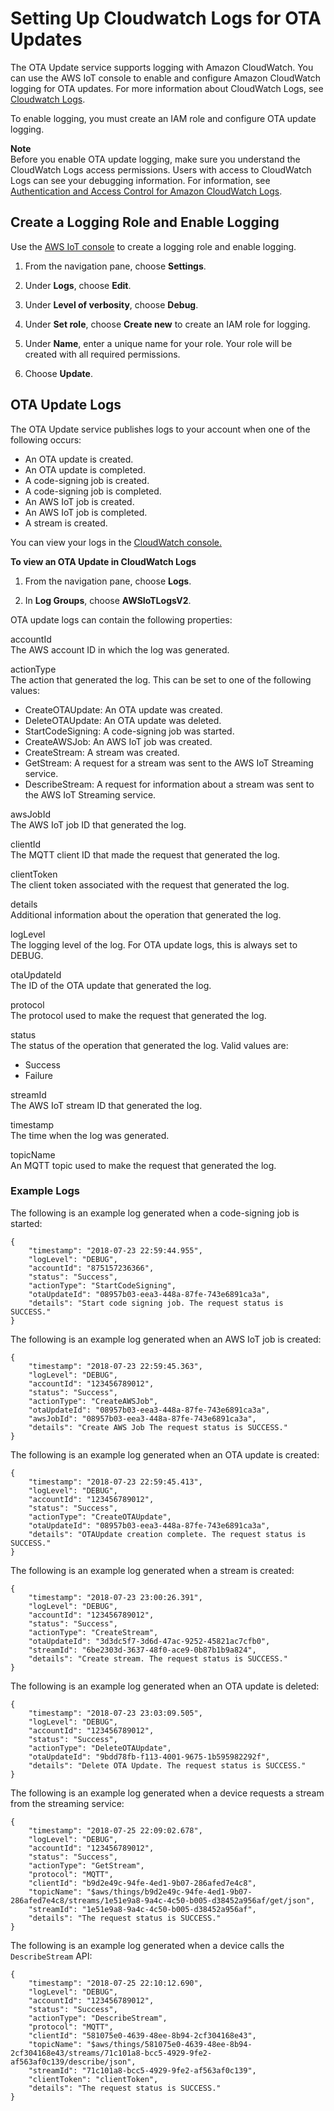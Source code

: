# Setting Up Cloudwatch Logs for OTA Updates<a name="ota-logging"></a>

The OTA Update service supports logging with Amazon CloudWatch\. You can use the AWS IoT console to enable and configure Amazon CloudWatch logging for OTA updates\. For more information about CloudWatch Logs, see [Cloudwatch Logs](https://docs.aws.amazon.com/AmazonCloudWatch/latest/logs/WhatIsCloudWatchLogs.html)\.

To enable logging, you must create an IAM role and configure OTA update logging\.

**Note**  
Before you enable OTA update logging, make sure you understand the CloudWatch Logs access permissions\. Users with access to CloudWatch Logs can see your debugging information\. For information, see [Authentication and Access Control for Amazon CloudWatch Logs](https://docs.aws.amazon.com/AmazonCloudWatch/latest/logs/auth-and-access-control-cwl.html)\.

## Create a Logging Role and Enable Logging<a name="create-ota-logging-role"></a>

Use the [AWS IoT console](https://console.aws.amazon.com/console/home) to create a logging role and enable logging\.

1. From the navigation pane, choose **Settings**\.

1. Under **Logs**, choose **Edit**\.

1. Under **Level of verbosity**, choose **Debug**\.

1. Under **Set role**, choose **Create new** to create an IAM role for logging\.

1. Under **Name**, enter a unique name for your role\. Your role will be created with all required permissions\.

1. Choose **Update**\.

## OTA Update Logs<a name="ota-logs"></a>

The OTA Update service publishes logs to your account when one of the following occurs:
+ An OTA update is created\.
+ An OTA update is completed\.
+ A code\-signing job is created\.
+ A code\-signing job is completed\.
+ An AWS IoT job is created\.
+ An AWS IoT job is completed\.
+ A stream is created\.

You can view your logs in the [CloudWatch console\.](https://console.aws.amazon.com/cloudwatch/home)

**To view an OTA Update in CloudWatch Logs**

1. From the navigation pane, choose **Logs**\.

1. In **Log Groups**, choose **AWSIoTLogsV2**\.

OTA update logs can contain the following properties:

accountId  
The AWS account ID in which the log was generated\.

actionType  
The action that generated the log\. This can be set to one of the following values:  
+ CreateOTAUpdate: An OTA update was created\.
+ DeleteOTAUpdate: An OTA update was deleted\.
+ StartCodeSigning: A code\-signing job was started\.
+ CreateAWSJob: An AWS IoT job was created\.
+ CreateStream: A stream was created\.
+ GetStream: A request for a stream was sent to the AWS IoT Streaming service\.
+ DescribeStream: A request for information about a stream was sent to the AWS IoT Streaming service\.

awsJobId  
The AWS IoT job ID that generated the log\.

clientId  
The MQTT client ID that made the request that generated the log\.

clientToken  
The client token associated with the request that generated the log\.

details  
Additional information about the operation that generated the log\.

logLevel  
The logging level of the log\. For OTA update logs, this is always set to DEBUG\.

otaUpdateId  
The ID of the OTA update that generated the log\.

protocol  
The protocol used to make the request that generated the log\.

status  
The status of the operation that generated the log\. Valid values are:  
+ Success
+ Failure

streamId  
The AWS IoT stream ID that generated the log\.

timestamp  
The time when the log was generated\.

topicName  
An MQTT topic used to make the request that generated the log\.

### Example Logs<a name="ota-example-logs"></a>

The following is an example log generated when a code\-signing job is started:

```
{ 
    "timestamp": "2018-07-23 22:59:44.955", 
    "logLevel": "DEBUG", 
    "accountId": "875157236366", 
    "status": "Success", 
    "actionType": "StartCodeSigning", 
    "otaUpdateId": "08957b03-eea3-448a-87fe-743e6891ca3a", 
    "details": "Start code signing job. The request status is SUCCESS." 
}
```

The following is an example log generated when an AWS IoT job is created:

```
{ 
    "timestamp": "2018-07-23 22:59:45.363", 
    "logLevel": "DEBUG", 
    "accountId": "123456789012", 
    "status": "Success", 
    "actionType": "CreateAWSJob", 
    "otaUpdateId": "08957b03-eea3-448a-87fe-743e6891ca3a", 
    "awsJobId": "08957b03-eea3-448a-87fe-743e6891ca3a", 
    "details": "Create AWS Job The request status is SUCCESS." 
}
```

The following is an example log generated when an OTA update is created:

```
{ 
    "timestamp": "2018-07-23 22:59:45.413", 
    "logLevel": "DEBUG", 
    "accountId": "123456789012", 
    "status": "Success", 
    "actionType": "CreateOTAUpdate", 
    "otaUpdateId": "08957b03-eea3-448a-87fe-743e6891ca3a", 
    "details": "OTAUpdate creation complete. The request status is SUCCESS." 
}
```

The following is an example log generated when a stream is created:

```
{ 
	"timestamp": "2018-07-23 23:00:26.391", 
	"logLevel": "DEBUG", 
	"accountId": "123456789012", 
	"status": "Success", 
	"actionType": "CreateStream", 
	"otaUpdateId": "3d3dc5f7-3d6d-47ac-9252-45821ac7cfb0", 
	"streamId": "6be2303d-3637-48f0-ace9-0b87b1b9a824", 
	"details": "Create stream. The request status is SUCCESS." 
}
```

The following is an example log generated when an OTA update is deleted:

```
{ 
	"timestamp": "2018-07-23 23:03:09.505", 
	"logLevel": "DEBUG", 
	"accountId": "123456789012", 
	"status": "Success", 
	"actionType": "DeleteOTAUpdate", 
	"otaUpdateId": "9bdd78fb-f113-4001-9675-1b595982292f", 
	"details": "Delete OTA Update. The request status is SUCCESS." 
}
```

The following is an example log generated when a device requests a stream from the streaming service:

```
{ 
	"timestamp": "2018-07-25 22:09:02.678", 
	"logLevel": "DEBUG", 
	"accountId": "123456789012", 
	"status": "Success", 
	"actionType": "GetStream", 
	"protocol": "MQTT", 
	"clientId": "b9d2e49c-94fe-4ed1-9b07-286afed7e4c8", 
	"topicName": "$aws/things/b9d2e49c-94fe-4ed1-9b07-286afed7e4c8/streams/1e51e9a8-9a4c-4c50-b005-d38452a956af/get/json", 
	"streamId": "1e51e9a8-9a4c-4c50-b005-d38452a956af", 
	"details": "The request status is SUCCESS." 
}
```

The following is an example log generated when a device calls the `DescribeStream` API:

```
{ 
	"timestamp": "2018-07-25 22:10:12.690", 
	"logLevel": "DEBUG", 
	"accountId": "123456789012", 
	"status": "Success", 
	"actionType": "DescribeStream", 
	"protocol": "MQTT", 
	"clientId": "581075e0-4639-48ee-8b94-2cf304168e43", 
	"topicName": "$aws/things/581075e0-4639-48ee-8b94-2cf304168e43/streams/71c101a8-bcc5-4929-9fe2-af563af0c139/describe/json", 
	"streamId": "71c101a8-bcc5-4929-9fe2-af563af0c139", 
	"clientToken": "clientToken", 
	"details": "The request status is SUCCESS." 
}
```
